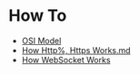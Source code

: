 # How To

- [OSI Model](OSI%20Model.md)
- [How Http%, Https Works.md](How%20Http%2C%20Https%20Works.md)
- [How WebSocket Works](How%20WebSocket%20Works.md)

